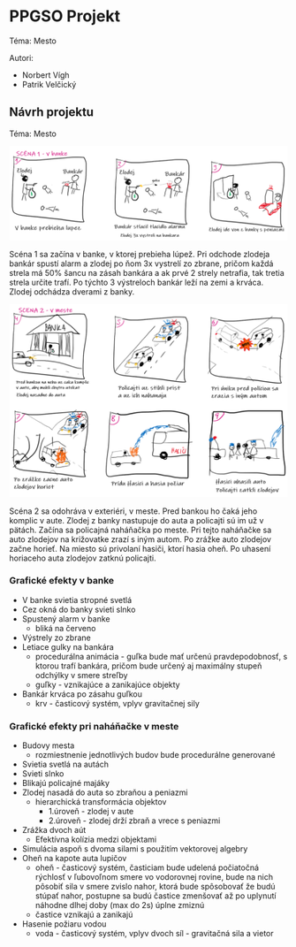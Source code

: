 # PPGSO Projekt
Téma: Mesto

Autori:
- Norbert Vígh
- Patrik Velčický

## Návrh projektu
Téma: Mesto


![Scena 1 - v banke](doc/navrh-scena-1.png)

Scéna 1 sa začína v banke, v ktorej prebieha lúpež. Pri odchode zlodeja bankár spustí alarm a zlodej po ňom 3x vystrelí zo zbrane, pričom každá strela má 50% šancu na zásah bankára a ak prvé 2 strely netrafia, tak tretia strela určite trafí. Po týchto 3 výstreloch bankár leží na zemi a krváca. Zlodej odchádza dverami z banky.


![Scena 2 - v meste](doc/navrh-scena-2.png)

Scéna 2 sa odohráva v exteriéri, v meste. Pred bankou ho čaká jeho komplic v aute. Zlodej z banky nastupuje do auta a policajti sú im už v pätách. Začína sa policajná naháňačka po meste. Pri tejto naháňačke sa auto zlodejov na križovatke zrazí s iným autom. Po zrážke auto zlodejov začne horieť. Na miesto sú privolaní hasiči, ktorí hasia oheň. Po uhasení horiaceho auta zlodejov zatknú policajti.


### Grafické efekty v banke
- V banke svietia stropné svetlá
- Cez okná do banky svieti slnko
- Spustený alarm v banke
  - bliká na červeno
- Výstrely zo zbrane
- Letiace gulky na bankára
  - procedurálna animácia - guľka bude mať určenú pravdepodobnosť, s ktorou trafí bankára, pričom bude určený aj maximálny stupeň odchýlky v smere streľby
  - guľky - vznikajúce a zanikajúce objekty
- Bankár krváca po zásahu guľkou
  - krv - časticový systém, vplyv gravitačnej sily

### Grafické efekty pri naháňačke v meste
- Budovy mesta
  - rozmiestnenie jednotlivých budov bude procedurálne generované
- Svietia svetlá na autách
- Svieti slnko
- Blikajú policajné majáky
- Zlodej nasadá do auta so zbraňou a peniazmi
  - hierarchická transformácia objektov
    - 1.úroveň - zlodej v aute
    - 2.úroveň - zlodej drží zbraň a vrece s peniazmi
- Zrážka dvoch aút 
  - Efektívna kolízia medzi objektami
- Simulácia aspoň s dvoma silami s použitím vektorovej algebry
- Oheň na kapote auta lupičov
  - oheň - časticový systém, časticiam bude udelená počiatočná rýchlosť v ľubovoľnom smere vo vodorovnej rovine, bude na nich pôsobiť sila v smere zvislo nahor, ktorá bude spôsobovať že budú stúpať nahor, postupne sa budú častice zmenšovať až po uplynutí náhodne dlhej doby (max do 2s) úplne zmiznú
  - častice vznikajú a zanikajú
- Hasenie požiaru vodou 
  - voda - časticový systém, vplyv dvoch síl - gravitačná sila a vietor
